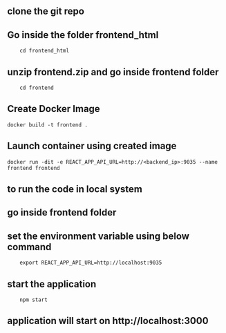 ## clone the git repo

## Go inside the folder frontend_html
        cd frontend_html
## unzip frontend.zip and go inside frontend folder

        cd frontend 

## Create Docker Image

    docker build -t frontend .
   
## Launch container using created image

    docker run -dit -e REACT_APP_API_URL=http://<backend_ip>:9035 --name frontend frontend
    



## to run the code in local system

## go inside frontend folder 

## set the environment variable using below command

        export REACT_APP_API_URL=http://localhost:9035
     
## start the application

        npm start
        
## application will start on http://localhost:3000
   
